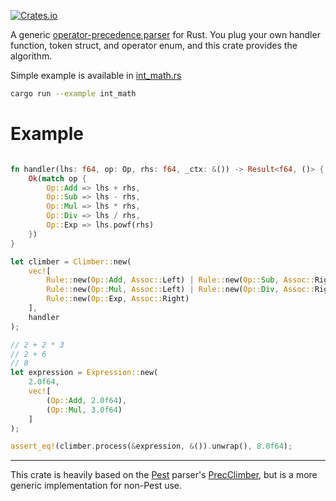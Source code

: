 [![Crates.io](https://img.shields.io/crates/v/prec)](https://crates.io/crates/prec)

A generic [operator-precedence parser][1] for Rust. You plug your own handler function, token struct, and operator enum, and this crate provides the algorithm.

Simple example is available in [int_math.rs](examples/int_math.rs)

```sh
cargo run --example int_math
```

# Example

```rust

fn handler(lhs: f64, op: Op, rhs: f64, _ctx: &()) -> Result<f64, ()> {
	Ok(match op {
		Op::Add => lhs + rhs,
		Op::Sub => lhs - rhs,
		Op::Mul => lhs * rhs,
		Op::Div => lhs / rhs,
		Op::Exp => lhs.powf(rhs)
	})
}

let climber = Climber::new(
	vec![
		Rule::new(Op::Add, Assoc::Left) | Rule::new(Op::Sub, Assoc::Right),
		Rule::new(Op::Mul, Assoc::Left) | Rule::new(Op::Div, Assoc::Right),
		Rule::new(Op::Exp, Assoc::Right)
	],
	handler
);

// 2 + 2 * 3
// 2 + 6
// 8
let expression = Expression::new(
	2.0f64,
	vec![
		(Op::Add, 2.0f64),
		(Op::Mul, 3.0f64)
	]
);

assert_eq!(climber.process(&expression, &()).unwrap(), 8.0f64);
```

---

This crate is heavily based on the [Pest][2] parser's [PrecClimber][3], but is a more generic implementation for non-Pest use.

[1]: https://en.wikipedia.org/wiki/Operator-precedence_parser#Precedence_climbing_method
[2]: https://pest.rs/
[3]: https://docs.rs/pest/2.1.3/pest/prec_climber/struct.PrecClimber.html
